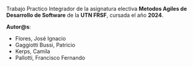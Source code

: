 Trabajo Practico Integrador de la asignatura electiva **Metodos Agiles de Desarrollo de Software** de la **UTN FRSF**, cursada el año **2024**.

**Autor@s**:
+ Flores, José Ignacio
+ Gaggiotti Bussi, Patricio
+ Kerps, Camila
+ Pallotti, Francisco Fernando
